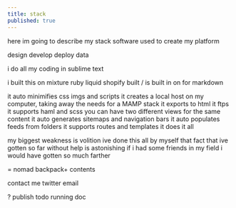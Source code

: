 ```yaml
---
title: stack
published: true
---
```

here im going to describe my stack
software used to create my platform

design develop deploy data

i do all my coding in sublime text

i built this on mixture
    ruby
    liquid
        shopify built /  is built in on for
    markdown

it auto minimifies css imgs and scripts
it creates a local host on my computer, taking away the needs for a MAMP stack
it exports to html
it ftps
it supports haml and scss
you can have two different views for the same content
it auto generates sitemaps and navigation bars
it auto populates feeds from folders
it supports routes and templates
it does it all



my biggest weakness is volition
ive done this all by myself
that fact that ive gotten so far without help is astonishing
if i had some friends in my field i would have gotten so much farther




=
nomad
    backpack+ contents

contact me
    twitter
    email

? publish
    todo
    running doc
    



